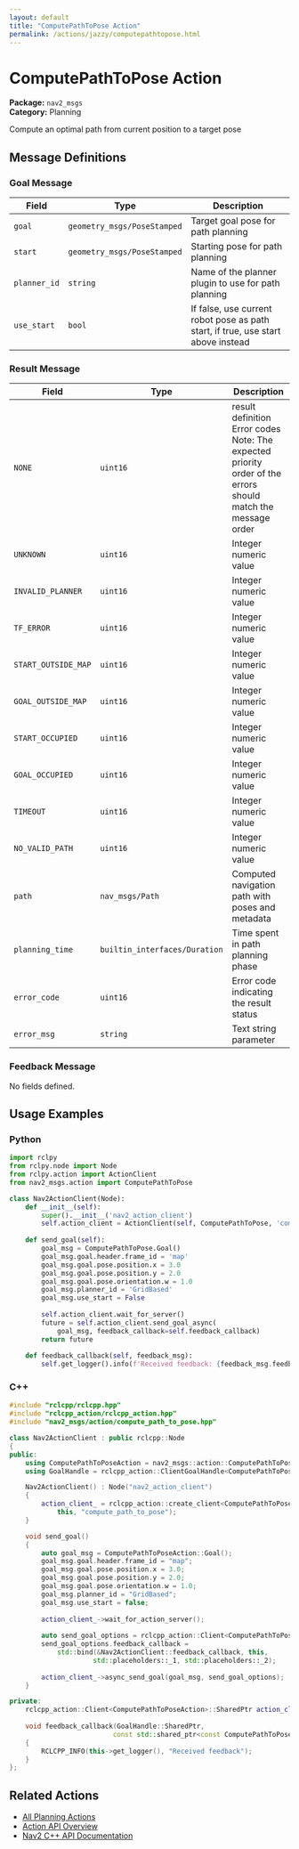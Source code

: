 ```yaml
---
layout: default
title: "ComputePathToPose Action"
permalink: /actions/jazzy/computepathtopose.html
---
```


# ComputePathToPose Action

**Package:** `nav2_msgs`  
**Category:** Planning

Compute an optimal path from current position to a target pose

## Message Definitions

### Goal Message

| Field | Type | Description |
|-------|------|-------------|
| `goal` | `geometry_msgs/PoseStamped` | Target goal pose for path planning |
| `start` | `geometry_msgs/PoseStamped` | Starting pose for path planning |
| `planner_id` | `string` | Name of the planner plugin to use for path planning |
| `use_start` | `bool` | If false, use current robot pose as path start, if true, use start above instead |


### Result Message

| Field | Type | Description |
|-------|------|-------------|
| `NONE` | `uint16` | result definition Error codes Note: The expected priority order of the errors should match the message order |
| `UNKNOWN` | `uint16` | Integer numeric value |
| `INVALID_PLANNER` | `uint16` | Integer numeric value |
| `TF_ERROR` | `uint16` | Integer numeric value |
| `START_OUTSIDE_MAP` | `uint16` | Integer numeric value |
| `GOAL_OUTSIDE_MAP` | `uint16` | Integer numeric value |
| `START_OCCUPIED` | `uint16` | Integer numeric value |
| `GOAL_OCCUPIED` | `uint16` | Integer numeric value |
| `TIMEOUT` | `uint16` | Integer numeric value |
| `NO_VALID_PATH` | `uint16` | Integer numeric value |
| `path` | `nav_msgs/Path` | Computed navigation path with poses and metadata |
| `planning_time` | `builtin_interfaces/Duration` | Time spent in path planning phase |
| `error_code` | `uint16` | Error code indicating the result status |
| `error_msg` | `string` | Text string parameter |


### Feedback Message

No fields defined.


## Usage Examples

### Python

```python
import rclpy
from rclpy.node import Node
from rclpy.action import ActionClient
from nav2_msgs.action import ComputePathToPose

class Nav2ActionClient(Node):
    def __init__(self):
        super().__init__('nav2_action_client')
        self.action_client = ActionClient(self, ComputePathToPose, 'compute_path_to_pose')
        
    def send_goal(self):
        goal_msg = ComputePathToPose.Goal()
        goal_msg.goal.header.frame_id = 'map'
        goal_msg.goal.pose.position.x = 3.0
        goal_msg.goal.pose.position.y = 2.0
        goal_msg.goal.pose.orientation.w = 1.0
        goal_msg.planner_id = 'GridBased'
        goal_msg.use_start = False
        
        self.action_client.wait_for_server()
        future = self.action_client.send_goal_async(
            goal_msg, feedback_callback=self.feedback_callback)
        return future
        
    def feedback_callback(self, feedback_msg):
        self.get_logger().info(f'Received feedback: {feedback_msg.feedback}')
```

### C++

```cpp
#include "rclcpp/rclcpp.hpp"
#include "rclcpp_action/rclcpp_action.hpp"
#include "nav2_msgs/action/compute_path_to_pose.hpp"

class Nav2ActionClient : public rclcpp::Node
{
public:
    using ComputePathToPoseAction = nav2_msgs::action::ComputePathToPose;
    using GoalHandle = rclcpp_action::ClientGoalHandle<ComputePathToPoseAction>;

    Nav2ActionClient() : Node("nav2_action_client")
    {
        action_client_ = rclcpp_action::create_client<ComputePathToPoseAction>(
            this, "compute_path_to_pose");
    }

    void send_goal()
    {
        auto goal_msg = ComputePathToPoseAction::Goal();
        goal_msg.goal.header.frame_id = "map";
        goal_msg.goal.pose.position.x = 3.0;
        goal_msg.goal.pose.position.y = 2.0;
        goal_msg.goal.pose.orientation.w = 1.0;
        goal_msg.planner_id = "GridBased";
        goal_msg.use_start = false;
        
        action_client_->wait_for_action_server();
        
        auto send_goal_options = rclcpp_action::Client<ComputePathToPoseAction>::SendGoalOptions();
        send_goal_options.feedback_callback = 
            std::bind(&Nav2ActionClient::feedback_callback, this, 
                     std::placeholders::_1, std::placeholders::_2);
        
        action_client_->async_send_goal(goal_msg, send_goal_options);
    }

private:
    rclcpp_action::Client<ComputePathToPoseAction>::SharedPtr action_client_;
    
    void feedback_callback(GoalHandle::SharedPtr, 
                          const std::shared_ptr<const ComputePathToPoseAction::Feedback> feedback)
    {
        RCLCPP_INFO(this->get_logger(), "Received feedback");
    }
};
```

## Related Actions

- [All Planning Actions](/jazzy/actions/index.html#planning)
- [Action API Overview](/jazzy/actions/index.html)
- [Nav2 C++ API Documentation](/jazzy/html/index.html)
